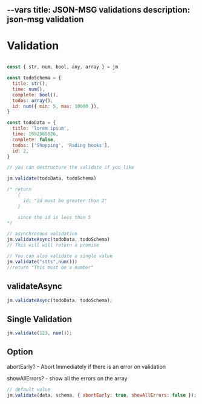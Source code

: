 --vars
title: JSON-MSG validations
description: json-msg validation
--

# Validation

```javascript

const { str, num, bool, any, array } = jm

const todoSchema = {
  title: str(),
  time: num(),
  complete: bool(),
  todos: array(),
  id: num({ min: 5, max: 10000 }),
}

const todoData = {
  title: 'lorem ipsum',
  time: 1692565626,
  complete: false,
  todos: ['Shopping', 'Rading books'],
  id: 2,
}

// you can destructure the validate if you like

jm.validate(todoData, todoSchema)

/* return
    {
      id: "id must be greater than 2"
    }

    since the id is less than 5
*/

// asynchronous validation
jm.validateAsync(todoData, todoSchema)
// This will will return a promise

// You can also validate a single value
jm.validate("stts",num()))
//return "This must be a number"
```

## validateAsync

```javascript
jm.validateAsync(todoData, todoSchema);
```

## Single Validation

```javascript
jm.validate(123, num());
```

## Option

abortEarly? - Abort Immediately if there is an error on validation

showAllErrors? - show all the errors on the array

```javascript
// default value
jm.validate(data, schema, { abortEarly: true, showAllErrors: false });
```
